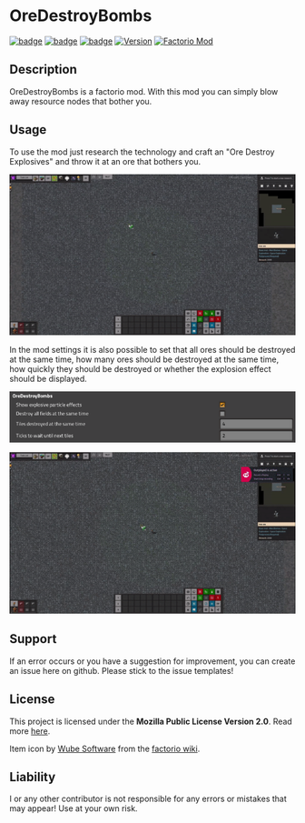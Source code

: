 # OreDestroyBombs
[![badge](https://img.shields.io/github/license/scolastico/OreDestroyBombs)](https://github.com/scolastico/OreDestroyBombs/blob/main/LICENSE)
[![badge](https://img.shields.io/github/languages/code-size/scolastico/OreDestroyBombs)](#)
[![badge](https://img.shields.io/github/issues/scolastico/OreDestroyBombs)](https://github.com/scolastico/OreDestroyBombs/issues)
[![Version](https://img.shields.io/github/v/tag/scolastico/OreDestroyBombs?label=version)](https://github.com/scolastico/OreDestroyBombs/releases)
[![Factorio Mod](https://img.shields.io/badge/-Factorio%20Mod-green)](#)

## Description
OreDestroyBombs is a factorio mod. With this mod you can simply blow away resource nodes that bother you.

## Usage
To use the mod just research the technology and craft an "Ore Destroy Explosives" and throw it at an ore that bothers you.

![normal example screenshot](https://github.com/scolastico/OreDestroyBombs/raw/main/screenshots/normal.gif)

In the mod settings it is also possible to set that all ores should be destroyed at the same time, how many ores should be destroyed at the same time, how quickly they should be destroyed or whether the explosion effect should be displayed.

![settings screenshot](https://github.com/scolastico/OreDestroyBombs/raw/main/screenshots/settings.png)

![all at once screenshot](https://github.com/scolastico/OreDestroyBombs/raw/main/screenshots/all-at-once.gif)

## Support
If an error occurs or you have a suggestion for improvement, you can create an issue here on github. Please stick to the issue templates!

## License
This project is licensed under the **Mozilla Public License Version 2.0**. Read more [here](https://www.mozilla.org/en-US/MPL/2.0/).

Item icon by [Wube Software](https://www.factorio.com) from the [factorio wiki](https://wiki.factorio.com/Category:Game_images).

## Liability
I or any other contributor is not responsible for any errors or mistakes that may appear! Use at your own risk.

